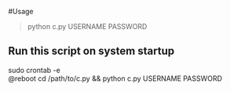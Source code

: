 #Usage
> python c.py USERNAME PASSWORD

## Run this script on system startup
 sudo crontab -e <br>
 @reboot cd /path/to/c.py && python c.py USERNAME PASSWORD

